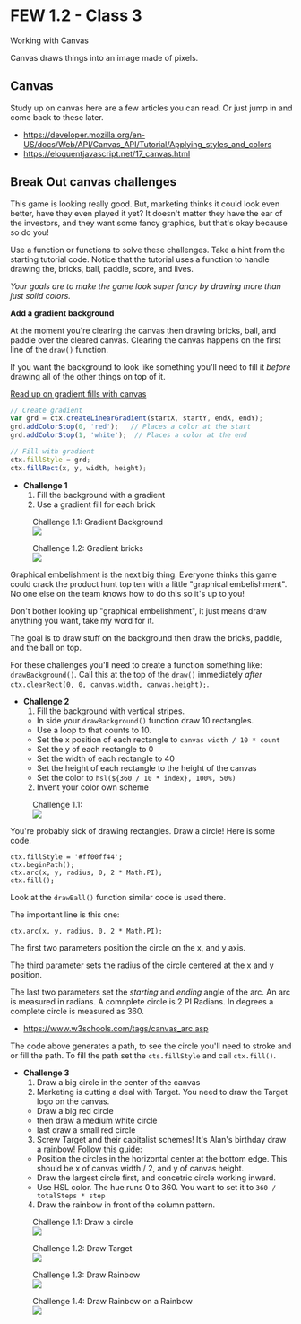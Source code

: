 # FEW 1.2 - Class 3

Working with Canvas

Canvas draws things into an image made of pixels. 

## Canvas 

Study up on canvas here are a few articles you can read. Or just jump in and come back to these later. 

- https://developer.mozilla.org/en-US/docs/Web/API/Canvas_API/Tutorial/Applying_styles_and_colors
- https://eloquentjavascript.net/17_canvas.html

## Break Out canvas challenges 

This game is looking really good. But, marketing thinks it could look even better, have they even played it yet? It doesn't matter they have the ear of the investors, and they want some fancy graphics, but that's okay because so do you!

Use a function or functions to solve these challenges. Take a hint from the starting tutorial code. Notice that the tutorial uses a function to handle drawing the, bricks, ball, paddle, score, and lives. 

_Your goals are to make the game look super fancy by drawing more than just solid colors._

**Add a gradient background**

At the moment you're clearing the canvas then drawing bricks, ball, and paddle over the cleared canvas. Clearing the canvas happens on the first line of the `draw()` function. 

If you want the background to look like something you'll need to fill it *before* drawing all of the other things on top of it.

[Read up on gradient fills with canvas](https://www.w3schools.com/graphics/canvas_gradients.asp)

```JavaScript
// Create gradient
var grd = ctx.createLinearGradient(startX, startY, endX, endY);
grd.addColorStop(0, 'red');   // Places a color at the start
grd.addColorStop(1, 'white');  // Places a color at the end

// Fill with gradient
ctx.fillStyle = grd;
ctx.fillRect(x, y, width, height);
```

- **Challenge 1** 
  1. Fill the background with a gradient
  2. Use a gradient fill for each brick
  
<figure>
  <figcaption> 
    Challenge 1.1: Gradient Background 
  </figcaption>
  <img src='images/Break-Bricks-gradient-back.png' />
</figure> 
  
<figure>
  <figcaption> 
    Challenge 1.2: Gradient bricks
  </figcaption>
  <img src='images/Break-Bricks-Gradient-Bricks.png' />
</figure> 

Graphical embelishment is the next big thing. Everyone thinks this game could crack the product hunt top ten with a little "graphical embelishment". No one else on the team knows how to do this so it's up to you!

Don't bother looking up "graphical embelishment", it just means draw anything you want, take my word for it. 

The goal is to draw stuff on the background then draw the bricks, paddle, and the ball on top.

For these challenges you'll need to create a function something like: `drawBackground()`. Call this at the top of the `draw()` immediately _after_ `ctx.clearRect(0, 0, canvas.width, canvas.height);`.

- **Challenge 2** 
  1. Fill the background with vertical stripes.
    - In side your `drawBackground()` function draw 10 rectangles.
    - Use a loop to that counts to 10. 
    - Set the x position of each rectangle to `canvas width / 10 * count`
    - Set the y of each rectangle to 0
    - Set the width of each rectangle to 40
    - Set the height of each rectangle to the height of the canvas
    - Set the color to `hsl(${360 / 10 * index}, 100%, 50%)`
  2. Invent your color own scheme
  
<figure>
  <figcaption> 
    Challenge 1.1:  
  </figcaption>
  <img src='images/Break-Bricks-rainbow-1.png' />
</figure> 
  
You're probably sick of drawing rectangles. Draw a circle! Here is some code. 

```
ctx.fillStyle = '#ff00ff44';
ctx.beginPath();
ctx.arc(x, y, radius, 0, 2 * Math.PI);
ctx.fill();
```

Look at the `drawBall()` function similar code is used there. 

The important line is this one:

`ctx.arc(x, y, radius, 0, 2 * Math.PI);`

The first two parameters position the circle on the x, and y axis. 

The third parameter sets the radius of the circle centered at the x and y position. 

The last two parameters set the _starting_ and _ending_ angle of the arc. An arc is measured in radians. A comnplete circle is 2 PI Radians. In degrees a complete circle is measured as 360.

- https://www.w3schools.com/tags/canvas_arc.asp

The code above generates a path, to see the circle you'll need to stroke and or fill the path. To fill the path set the `cts.fillStyle` and call `ctx.fill()`.

- **Challenge 3**
  1. Draw a big circle in the center of the canvas
  2. Marketing is cutting a deal with Target. You need to draw the Target logo on the canvas. 
    - Draw a big red circle
    - then draw a medium white circle
    - last draw a small red circle
  3. Screw Target and their capitalist schemes! It's Alan's birthday draw a rainbow! Follow this guide:
    - Position the circles in the horizontal center at the bottom edge. This should be x of canvas width / 2, and y of canvas height. 
    - Draw the largest circle first, and concetric circle working inward. 
    - Use HSL color. The hue runs 0 to 360. You want to set it to `360 / totalSteps * step`
  4. Draw the rainbow in front of the column pattern. 
    
<figure>
  <figcaption> 
    Challenge 1.1: Draw a circle
  </figcaption>
  <img src='images/Break-Bricks-circle.png' />
</figure> 

<figure>
  <figcaption> 
    Challenge 1.2: Draw Target
  </figcaption>
  <img src='images/Break-Bricks-Target.png' />
</figure>

<figure>
  <figcaption> 
    Challenge 1.3: Draw Rainbow
  </figcaption>
  <img src='images/Break-Bricks-rainbow.png' />
</figure>

<figure>
  <figcaption> 
    Challenge 1.4: Draw Rainbow on a Rainbow
  </figcaption>
  <img src='images/Break-Bricks-rainbow-2.png' />
</figure>
